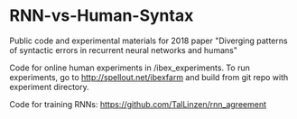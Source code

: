 # RNN-vs-Human-Syntax
Public code and experimental materials for 2018 paper "Diverging patterns of syntactic errors in recurrent neural networks and humans"

Code for online human experiments in /ibex_experiments. To run experiments, go to http://spellout.net/ibexfarm and build from  git repo with experiment directory.

Code for training RNNs: https://github.com/TalLinzen/rnn_agreement


